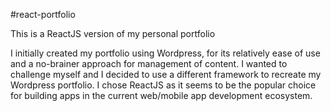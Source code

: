#react-portfolio

This is a ReactJS version of my personal portfolio

I initially created my portfolio using Wordpress, for its relatively ease of use and a no-brainer approach for management of content. I wanted to challenge myself and I decided to use a different framework to recreate my Wordpress portfolio. I chose ReactJS as it seems to be the popular choice for building apps in the current web/mobile app development ecosystem.

